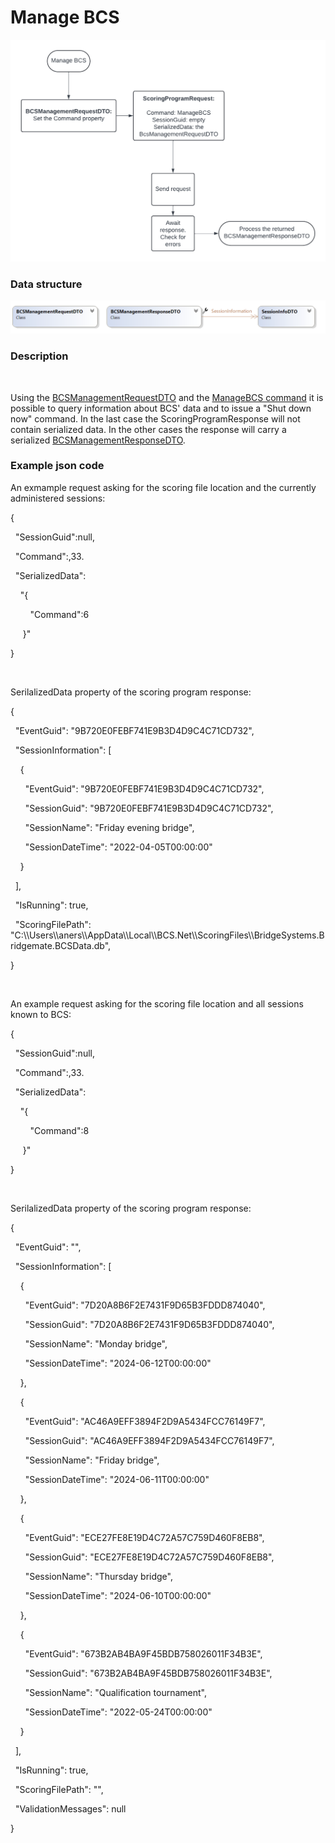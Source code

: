 # Manage BCS

![Image](<lib/Management.png>)

### Data structure

![Image](<lib/BCSManagementDTOClosed 1.png>)

### Description

&nbsp;

Using the [BCSManagementRequestDTO](<BCSManagementRequestDTO.md>) and the [ManageBCS command](<Overviewofcommunication.md#OverviewOfCommands>) it is possible to query information about BCS' data and to issue a "Shut down now" command. In the last case the ScoringProgramResponse will not contain serialized data. In the other cases the response will carry a serialized [BCSManagementResponseDTO](<BCSManagementResponseDTO.md>).

### Example json code

An exmample request asking for the scoring file location and the currently administered sessions:

{

&nbsp; "SessionGuid":null,

&nbsp; "Command":,33.

&nbsp; "SerializedData":

&nbsp; &nbsp; "{

&nbsp; &nbsp; &nbsp; &nbsp; "Command":6

&nbsp;&nbsp; &nbsp; }"

}

&nbsp;

SerilalizedData property of the scoring program response:

{

&nbsp; "EventGuid": "9B720E0FEBF741E9B3D4D9C4C71CD732",

&nbsp; "SessionInformation": \[

&nbsp; &nbsp; {

&nbsp; &nbsp; &nbsp; "EventGuid": "9B720E0FEBF741E9B3D4D9C4C71CD732",

&nbsp; &nbsp; &nbsp; "SessionGuid": "9B720E0FEBF741E9B3D4D9C4C71CD732",

&nbsp; &nbsp; &nbsp; "SessionName": "Friday evening bridge",

&nbsp; &nbsp; &nbsp; "SessionDateTime": "2022-04-05T00:00:00"

&nbsp; &nbsp; }

&nbsp; \],

&nbsp; "IsRunning": true,

&nbsp; "ScoringFilePath": "C:\\\\Users\\\\aners\\\\AppData\\\\Local\\\\BCS.Net\\\\ScoringFiles\\\\BridgeSystems.Bridgemate.BCSData.db",

}&nbsp;

&nbsp;

An example request asking for the scoring file location and all sessions known to BCS:

{

&nbsp; "SessionGuid":null,

&nbsp; "Command":,33.

&nbsp; "SerializedData":

&nbsp; &nbsp; "{

&nbsp; &nbsp; &nbsp; &nbsp; "Command":8

&nbsp;&nbsp; &nbsp; }"

}

&nbsp;

SerilalizedData property of the scoring program response:

{

&nbsp; "EventGuid": "",

&nbsp; "SessionInformation": \[

&nbsp; &nbsp; {

&nbsp; &nbsp; &nbsp; "EventGuid": "7D20A8B6F2E7431F9D65B3FDDD874040",

&nbsp; &nbsp; &nbsp; "SessionGuid": "7D20A8B6F2E7431F9D65B3FDDD874040",

&nbsp; &nbsp; &nbsp; "SessionName": "Monday bridge",

&nbsp; &nbsp; &nbsp; "SessionDateTime": "2024-06-12T00:00:00"

&nbsp; &nbsp; },

&nbsp; &nbsp; {

&nbsp; &nbsp; &nbsp; "EventGuid": "AC46A9EFF3894F2D9A5434FCC76149F7",

&nbsp; &nbsp; &nbsp; "SessionGuid": "AC46A9EFF3894F2D9A5434FCC76149F7",

&nbsp; &nbsp; &nbsp; "SessionName": "Friday bridge",

&nbsp; &nbsp; &nbsp; "SessionDateTime": "2024-06-11T00:00:00"

&nbsp; &nbsp; },

&nbsp; &nbsp; {

&nbsp; &nbsp; &nbsp; "EventGuid": "ECE27FE8E19D4C72A57C759D460F8EB8",

&nbsp; &nbsp; &nbsp; "SessionGuid": "ECE27FE8E19D4C72A57C759D460F8EB8",

&nbsp; &nbsp; &nbsp; "SessionName": "Thursday bridge",

&nbsp; &nbsp; &nbsp; "SessionDateTime": "2024-06-10T00:00:00"

&nbsp; &nbsp; },

&nbsp; &nbsp; {

&nbsp; &nbsp; &nbsp; "EventGuid": "673B2AB4BA9F45BDB758026011F34B3E",

&nbsp; &nbsp; &nbsp; "SessionGuid": "673B2AB4BA9F45BDB758026011F34B3E",

&nbsp; &nbsp; &nbsp; "SessionName": "Qualification tournament",

&nbsp; &nbsp; &nbsp; "SessionDateTime": "2022-05-24T00:00:00"

&nbsp; &nbsp; }&nbsp;

&nbsp; \],

&nbsp; "IsRunning": true,

&nbsp; "ScoringFilePath": "",

&nbsp; "ValidationMessages": null

}&nbsp;

